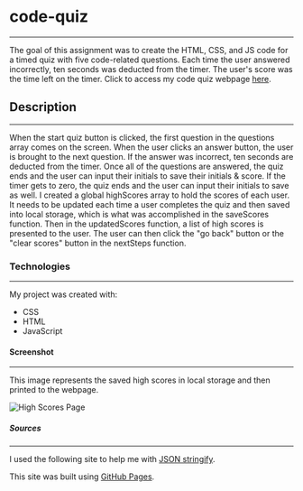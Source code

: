 # code-quiz

---

The goal of this assignment was to create the HTML, CSS, and JS code for a timed quiz with five code-related questions. Each time the user answered incorrectly, ten seconds was deducted from the timer. The user's score was the time left on the timer. Click to access my code quiz webpage [here](https://github.com/caitoreilly/code-quiz.git).

## Description

---

When the start quiz button is clicked, the first question in the questions array comes on the screen. When the user clicks an answer button, the user is brought to the next question. If the answer was incorrect, ten seconds are deducted from the timer. Once all of the questions are answered, the quiz ends and the user can input their initials to save their initials & score. If the timer gets to zero, the quiz ends and the user can input their initials to save as well. I created a global highScores array to hold the scores of each user. It needs to be updated each time a user completes the quiz and then saved into local storage, which is what was accomplished in the saveScores function. Then in the updatedScores function, a list of high scores is presented to the user. The user can then click the "go back" button or the "clear scores" button in the nextSteps function.

### Technologies

---

My project was created with:

- CSS
- HTML
- JavaScript

#### Screenshot

---

This image represents the saved high scores in local storage and then printed to the webpage.

![High Scores Page](/assets/high-scores-image.png)

##### Sources

---

I used the following site to help me with [JSON stringify](https://www.w3schools.com/js/js_json_stringify.asp).

This site was built using [GitHub Pages](https://pages.github.com/).
